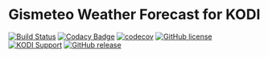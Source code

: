 #  Gismeteo Weather Forecast for KODI

[![Build Status](https://img.shields.io/travis/vlmaksime/weather.gismeteo/master.svg)](https://travis-ci.org/vlmaksime/weather.gismeteo)
[![Codacy Badge](https://img.shields.io/codacy/grade/dd33ef722bc144a5b25eb8cf79e3eee4/master.svg)](https://www.codacy.com/app/vlmaksime/weather.gismeteo)
[![codecov](https://img.shields.io/codecov/c/github/vlmaksime/weather.gismeteo/master.svg)](https://codecov.io/gh/vlmaksime/weather.gismeteo/branch/master)
[![GitHub license](https://img.shields.io/github/license/vlmaksime/weather.gismeteo.svg)](https://github.com/vlmaksime/weather.gismeteo/blob/master/LICENSE)
[![KODI Support](https://img.shields.io/badge/KODI-14%2B-yellowgreen.svg)](https://kodi.tv/)
[![GitHub release](https://img.shields.io/github/release/vlmaksime/weather.gismeteo.svg)](https://github.com/vlmaksime/weather.gismeteo/releases)
